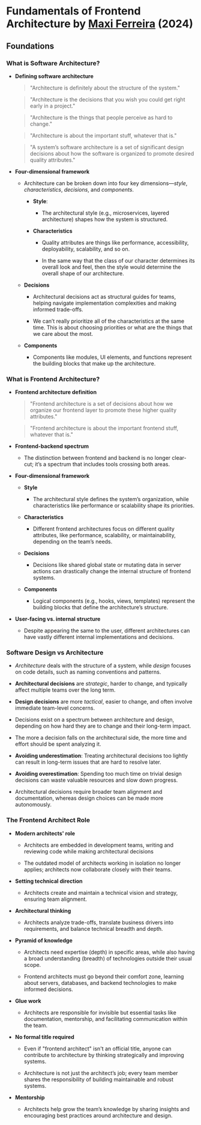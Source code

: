# Fundamentals of Frontend Architecture by [Maxi Ferreira](https://frontendatscale.com/) (2024)

## Foundations

### What is Software Architecture?

- **Defining software architecture**

  > "Architecture is definitely about the structure of the system."

  > "Architecture is the decisions that you wish you could get right early in a project."

  > "Architecture is the things that people perceive as hard to change."

  > "Architecture is about the important stuff, whatever that is."

  > "A system’s software architecture is a set of significant design decisions about how the software is organized to promote desired quality attributes."

- **Four-dimensional framework**

  - Architecture can be broken down into four key dimensions—_style_, _characteristics_, _decisions_, and _components_.

    - **Style**:

      - The architectural style (e.g., microservices, layered architecture) shapes how the system is structured.

    - **Characteristics**

      - Quality attributes are things like performance, accessibility, deployability, scalability, and so on.

      - In the same way that the class of our character determines its overall look and feel, then the style would determine the overall shape of our architecture.

  - **Decisions**

    - Architectural decisions act as structural guides for teams, helping navigate implementation complexities and making informed trade-offs.

    - We can’t really prioritize all of the characteristics at the same time. This is about choosing priorities or what are the things that we care about the most.

  - **Components**

    - Components like modules, UI elements, and functions represent the building blocks that make up the architecture.

### What is Frontend Architecture?

- **Frontend architecture definition**

  > "Frontend architecture is a set of decisions about how we organize our frontend layer to promote these higher quality attributes."

  > "Frontend architecture is about the important frontend stuff, whatever that is."

- **Frontend-backend spectrum**

  - The distinction between frontend and backend is no longer clear-cut; it’s a spectrum that includes tools crossing both areas.

- **Four-dimensional framework**

  - **Style**

    - The architectural style defines the system’s organization, while characteristics like performance or scalability shape its priorities.

  - **Characteristics**

    - Different frontend architectures focus on different quality attributes, like performance, scalability, or maintainability, depending on the team’s needs.

  - **Decisions**

    - Decisions like shared global state or mutating data in server actions can drastically change the internal structure of frontend systems.

  - **Components**

    - Logical components (e.g., hooks, views, templates) represent the building blocks that define the architecture’s structure.

- **User-facing vs. internal structure**

  - Despite appearing the same to the user, different architectures can have vastly different internal implementations and decisions.

### Software Design vs Architecture

- _Architecture_ deals with the structure of a system, while _design_ focuses on code details, such as naming conventions and patterns.

- **Architectural decisions** are _strategic_, harder to change, and typically affect multiple teams over the long term.

- **Design decisions** are more _tactical_, easier to change, and often involve immediate team-level concerns.

- Decisions exist on a spectrum between architecture and design, depending on how hard they are to change and their long-term impact.

- The more a decision falls on the architectural side, the more time and effort should be spent analyzing it.

- **Avoiding underestimation**: Treating architectural decisions too lightly can result in long-term issues that are hard to resolve later.

- **Avoiding overestimation**: Spending too much time on trivial design decisions can waste valuable resources and slow down progress.

- Architectural decisions require broader team alignment and documentation, whereas design choices can be made more autonomously.

### The Frontend Architect Role

- **Modern architects' role**

  - Architects are embedded in development teams, writing and reviewing code while making architectural decisions

  - The outdated model of architects working in isolation no longer applies; architects now collaborate closely with their teams.

- **Setting technical direction**

  - Architects create and maintain a technical vision and strategy, ensuring team alignment.

- **Architectural thinking**

  - Architects analyze trade-offs, translate business drivers into requirements, and balance technical breadth and depth.

- **Pyramid of knowledge**

  - Architects need expertise (depth) in specific areas, while also having a broad understanding (breadth) of technologies outside their usual scope.

  - Frontend architects must go beyond their comfort zone, learning about servers, databases, and backend technologies to make informed decisions.

- **Glue work**

  - Architects are responsible for invisible but essential tasks like documentation, mentorship, and facilitating communication within the team.

- **No formal title required**

  - Even if "frontend architect" isn't an official title, anyone can contribute to architecture by thinking strategically and improving systems.

  - Architecture is not just the architect’s job; every team member shares the responsibility of building maintainable and robust systems.

- **Mentorship**

  - Architects help grow the team’s knowledge by sharing insights and encouraging best practices around architecture and design.
